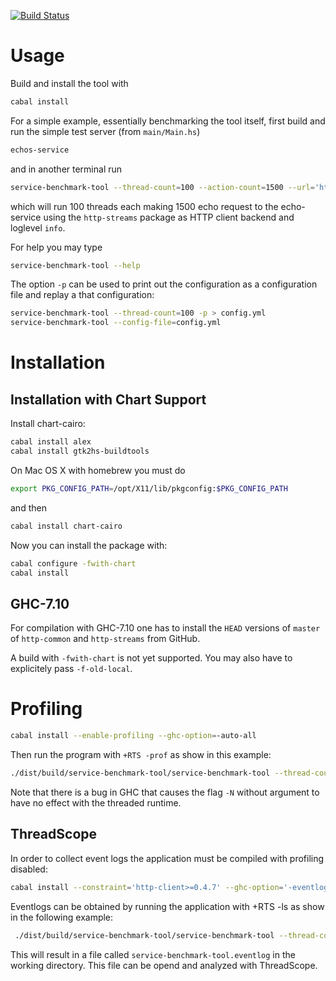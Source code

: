 [![Build Status](https://travis-ci.org/alephcloud/hs-service-benchmark-tool.svg)](https://travis-ci.org/alephcloud/hs-service-benchmark-tool)

Usage
=====

Build and install the tool with

```.bash
cabal install
```

For a simple example, essentially benchmarking the tool itself, first build and
run the simple test server (from `main/Main.hs`)

```.bash
echos-service
```

and in another terminal run

```.bash
service-benchmark-tool --thread-count=100 --action-count=1500 --url='http://localhost:8282/echo' --http-client=http-streams --loglevel=info
```

which will run 100 threads each making 1500 echo request to the echo-service
using the `http-streams` package as HTTP client backend and loglevel `info`.

For help you may type

```.bash
service-benchmark-tool --help
```

The option `-p` can be used to print out the configuration as a configuration file and
replay a that configuration:

```.bash
service-benchmark-tool --thread-count=100 -p > config.yml
service-benchmark-tool --config-file=config.yml
```

Installation
============

Installation with Chart Support
-------------------------------

Install chart-cairo:

```.bash
cabal install alex
cabal install gtk2hs-buildtools
```

On Mac OS X with homebrew you must do

```.bash
export PKG_CONFIG_PATH=/opt/X11/lib/pkgconfig:$PKG_CONFIG_PATH
```

and then

```.bash
cabal install chart-cairo
```

Now you can install the package with:

```.bash
cabal configure -fwith-chart
cabal install
```

GHC-7.10
--------

For compilation with GHC-7.10 one has to install the `HEAD` versions of
`master` of `http-common` and `http-streams` from GitHub.

A build with `-fwith-chart` is not yet supported. You may also have to
explicitely pass `-f-old-local`.

Profiling
=========

```.bash
cabal install --enable-profiling --ghc-option=-auto-all
```

Then run the program with `+RTS -prof` as show in this example:

```.bash
./dist/build/service-benchmark-tool/service-benchmark-tool --thread-count=50 --action-count=1000 --url='http://127.0.0.1:8282' --http-client=http-client --loglevel=info +RTS -prof -N8
```

Note that there is a bug in GHC that causes the flag `-N` without argument to
have no effect with the threaded runtime.

ThreadScope
-----------

In order to collect event logs the application must be compiled with profiling
disabled:

```.bash
cabal install --constraint='http-client>=0.4.7' --ghc-option='-eventlog' --ghc-option='-rtsopts' --disable-profiling --disable-library-profiling
```

Eventlogs can be obtained by running the application with +RTS -ls as show in
the following example:

```.bash
 ./dist/build/service-benchmark-tool/service-benchmark-tool --thread-count=32 --action-count=1000 --url='http://127.0.0.1:8282' --http-client=http-client --loglevel=info -t 50000000  +RTS -ls -N8
```

This will result in a file called `service-benchmark-tool.eventlog` in the
working directory. This file can be opend and analyzed with ThreadScope.
